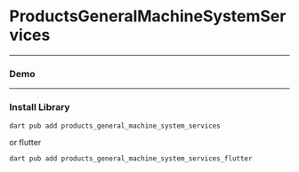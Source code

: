 # ProductsGeneralMachineSystemServices


---

### Demo

---

### Install Library

```bash
dart pub add products_general_machine_system_services
```

or flutter

```bash
dart pub add products_general_machine_system_services_flutter
```
 